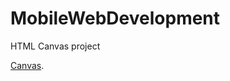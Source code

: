 # MobileWebDevelopment
HTML Canvas project

[Canvas](https://swapnilmad.github.io/MobileWebDevelopment/assignment5/assignment5_1.html).
